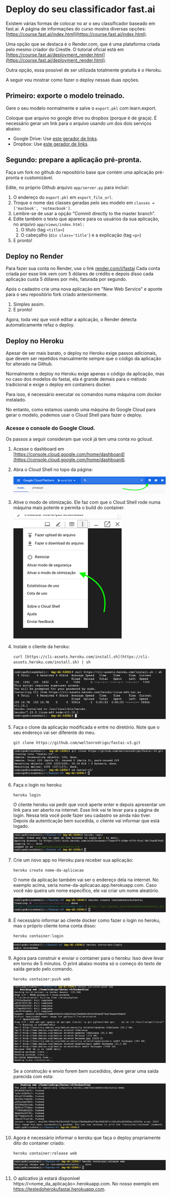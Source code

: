 # Deploy do seu classificador fast.ai

Existem várias formas de colocar no ar o seu classificador baseado em fast.ai. A página de informações do curso mostra diversas opções: [https://course.fast.ai/index.html](https://course.fast.ai/index.html).

Uma opção que se destaca é o Render.com, que é uma plataforma criada pelo mesmo criador do Crestle. O tutorial oficial está em [https://course.fast.ai/deployment_render.html](https://course.fast.ai/deployment_render.html).

Outra opção, essa possível de ser utilizada totalmente gratuita é o Heroku.

A seguir vou mostrar como fazer o deploy nessas duas opções.

## Primeiro: exporte o modelo treinado.

Gere o seu modelo normalmente e salve o `export.pkl` com learn.export.

Coloque que arquivo no google drive ou dropbox (porque é de graça). É necessário gerar um link para o arquivo usando um dos dois serviços abaixo:

- Google Drive: Use [este gerador de links](https://www.wonderplugin.com/online-tools/google-drive-direct-link-generator/).
- Dropbox: Use [este gerador de links](https://syncwithtech.blogspot.com/p/direct-download-link-generator.html).

## Segundo: prepare a aplicação pré-pronta.

Faça um fork no github do repositório base que contém uma aplicação pré-pronta e customizável.

Edite, no próprio Github arquivo `app/server.py` para incluir:

1. O endereço do `export.pkl` em `export_file_url`.
2. Troque o nome das classes geradas pelo seu modelo em `classes =['macbook', 'notmacbook']`.
3. Lembre-se de usar a opção "Commit directly to the master branch".
4. Edite também o texto que aparece para os usuários da sua aplicação, no arquivo `app/views/index.html:`
    1. O título (tag `<title>`)
    2. O cabeçalho (`div class='title'`) e a explicação (tag `<p>`)
5. E pronto!

## Deploy no Render

Para fazer sua conta no Render, use o link [render.com/i/fastai](http://render.com/i/fastai) Cada conta criada por esse link vem com 5 dólares de crédito e depois disso cada aplicação custa 5 dólares por mês, faturada por segundo.

Após o cadastro crie uma nova aplicação em "New Web Service" e aponte para o seu repositório fork criado anteriormente.

1. Simples assim.
2. E pronto!

Agora, toda vez que você editar a aplicação, o Render detecta automaticamente refaz o deploy.

## Deploy no Heroku

Apesar de ser mais barato, o deploy no Heroku exige passos adicionais, que devem ser repetidos manualmente sempre que o código da aplicação for alterado na Github.

Normalmente o deploy no Heroku exige apenas o código da aplicação, mas no caso dos modelos do fastai, ela é grande demais para o método tradicional e exige o deploy em containers docker.

Para isso, é necessário executar os comandos numa máquina com docker instalado.

No entanto, como estamos usando uma máquina do Google Cloud para gerar o modelo, podemos usar o Cloud Shell para fazer o deploy.

### Acesse o console do Google Cloud.

Os passos a seguir consideram que você já tem uma conta no gcloud.

1. Acesse o dashboard em [https://console.cloud.google.com/home/dashboard](https://console.cloud.google.com/home/dashboard).
2. Abra o Cloud Shell no topo da página:

    ![](Captura_de_Tela_2019-04-10_as_13-6bc61c51-8907-4603-9c7c-df9ac066361f.33.19.png)

3. Ative o modo de otimização. Ele faz com que o Cloud Shell rode numa máquina mais potente e permita o build do container.

    ![](Captura_de_Tela_2019-04-10_as_13-306f313f-7622-4f88-bf4c-e0aebf9eda2a.36.17.png)

4. Instale o cliente da heroku:

    `curl [https://cli-assets.heroku.com/install.sh](https://cli-assets.heroku.com/install.sh) | sh`

    ![](Captura_de_Tela_2019-04-10_as_13-a8eda3de-1e0f-4b82-8a0f-ae3465294c22.41.42.png)

5. Faça o clone da aplicação modificada e entre no diretório.
    Note que o seu endereço vai ser diferente do meu.

    `git clone https://github.com/weltonrodrigo/fastai-v3.git`

    ![git clone](Untitled-7d38f5b9-7231-4dcc-80c0-c27d89432ddd.png)

6. Faça o login no heroku:

    `heroku login`
    
    O cliente heroku vai pedir que você aperte enter e depois apresentar um link para ser aberto na internet. Esse link vai te levar para a página de login. Nessa tela você pode fazer seu cadastro se ainda não tiver. Depois da autenticação bem sucedida, o cliente vai informar que está logado.

    ![heroku login](Untitled-03640a1d-0ff2-4a86-a18b-5f144d9b7b64.png)

7. Crie um novo app no Heroku para receber sua aplicação:

    `heroku create nome-da-aplicacao`

    O nome da aplicação também vai ser o endereço dela na internet. No exemplo acima, seria nome-da-aplicacao.app.herokuapp.com. Caso você não queira um nome específico, ele vai criar um nome aleatório.

    ![heroku create nome-da-aplicacao](Untitled-36588520-6e31-4263-928d-7e0fb45a7119.png)

8. É necessário informar ao cliente docker como fazer o login no heroku, mas o próprio cliente toma conta disso:

    `heroku container:login`

    ![heroku container:login](Untitled-7b6266a4-8d15-4417-83ea-3b60ee693a9f.png)

9. Agora para construir e enviar o container para o heroku:
Isso deve levar em torno de 5 minutos. O print abaixo mostra só o começo do texto de saída gerado pelo comando.

    `heroku container:push web`

    ![heroku container:push web](Untitled-c913a59c-f14b-4ab4-848a-233c0f038be4.png)

    Se a construção e envio forem bem sucedidos, deve gerar uma saída parecida com esta:

    ![heroku container:push web](Untitled-746949f5-f41b-432c-84e3-0f8e3f0435b3.png)

10. Agora é necessário informar o keroku que faça o deploy propriamente dito do container criado:

    `heroku container:release web`

    ![heroku container:release web](Untitled-022ee8e9-51b9-491b-a2fe-641c363ee8c5.png)

11. O aplicativo já estará disponível https://<nome_da_aplicação>.herokuapp.com. No nosso exemplo em https://testedoherokufastai.herokuapp.com.
